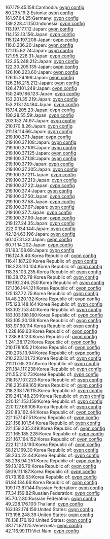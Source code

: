 167.179.45.158:Cambodia: [ovpn config](vpn/167_179_45_158.ovpn)  
80.235.19.2:Estonia: [ovpn config](vpn/80_235_19_2.ovpn)  
161.97.64.25:Germany: [ovpn config](vpn/161_97_64_25.ovpn)  
139.228.41.150:Indonesia: [ovpn config](vpn/139_228_41_150.ovpn)  
113.197.177.12:Japan: [ovpn config](vpn/113_197_177_12.ovpn)  
114.152.13.156:Japan: [ovpn config](vpn/114_152_13_156.ovpn)  
115.124.197.208:Japan: [ovpn config](vpn/115_124_197_208.ovpn)  
118.0.236.20:Japan: [ovpn config](vpn/118_0_236_20.ovpn)  
121.115.92.74:Japan: [ovpn config](vpn/121_115_92_74.ovpn)  
121.95.226.31:Japan: [ovpn config](vpn/121_95_226_31.ovpn)  
122.25.248.212:Japan: [ovpn config](vpn/122_25_248_212.ovpn)  
122.30.205.135:Japan: [ovpn config](vpn/122_30_205_135.ovpn)  
126.106.223.60:Japan: [ovpn config](vpn/126_106_223_60.ovpn)  
126.15.24.199:Japan: [ovpn config](vpn/126_15_24_199.ovpn)  
126.216.215.212:Japan: [ovpn config](vpn/126_216_215_212.ovpn)  
126.47.101.249:Japan: [ovpn config](vpn/126_47_101_249.ovpn)  
150.249.166.123:Japan: [ovpn config](vpn/150_249_166_123.ovpn)  
153.201.35.219:Japan: [ovpn config](vpn/153_201_35_219.ovpn)  
153.213.124.184:Japan: [ovpn config](vpn/153_213_124_184.ovpn)  
157.14.205.23:Japan: [ovpn config](vpn/157_14_205_23.ovpn)  
180.28.55.59:Japan: [ovpn config](vpn/180_28_55_59.ovpn)  
203.153.74.97:Japan: [ovpn config](vpn/203_153_74_97.ovpn)  
210.170.8.26:Japan: [ovpn config](vpn/210_170_8_26.ovpn)  
211.18.114.66:Japan: [ovpn config](vpn/211_18_114_66.ovpn)  
219.100.37.1:Japan: [ovpn config](vpn/219_100_37_1.ovpn)  
219.100.37.108:Japan: [ovpn config](vpn/219_100_37_108.ovpn)  
219.100.37.109:Japan: [ovpn config](vpn/219_100_37_109.ovpn)  
219.100.37.125:Japan: [ovpn config](vpn/219_100_37_125.ovpn)  
219.100.37.138:Japan: [ovpn config](vpn/219_100_37_138.ovpn)  
219.100.37.19:Japan: [ovpn config](vpn/219_100_37_19.ovpn)  
219.100.37.205:Japan: [ovpn config](vpn/219_100_37_205.ovpn)  
219.100.37.211:Japan: [ovpn config](vpn/219_100_37_211.ovpn)  
219.100.37.213:Japan: [ovpn config](vpn/219_100_37_213.ovpn)  
219.100.37.22:Japan: [ovpn config](vpn/219_100_37_22.ovpn)  
219.100.37.4:Japan: [ovpn config](vpn/219_100_37_4.ovpn)  
219.100.37.50:Japan: [ovpn config](vpn/219_100_37_50.ovpn)  
219.100.37.58:Japan: [ovpn config](vpn/219_100_37_58.ovpn)  
219.100.37.67:Japan: [ovpn config](vpn/219_100_37_67.ovpn)  
219.100.37.7:Japan: [ovpn config](vpn/219_100_37_7.ovpn)  
219.100.37.90:Japan: [ovpn config](vpn/219_100_37_90.ovpn)  
219.127.24.35:Japan: [ovpn config](vpn/219_127_24_35.ovpn)  
222.0.134.144:Japan: [ovpn config](vpn/222_0_134_144.ovpn)  
42.124.63.196:Japan: [ovpn config](vpn/42_124_63_196.ovpn)  
60.107.31.32:Japan: [ovpn config](vpn/60_107_31_32.ovpn)  
60.71.14.202:Japan: [ovpn config](vpn/60_71_14_202.ovpn)  
61.193.108.68:Japan: [ovpn config](vpn/61_193_108_68.ovpn)  
116.124.5.40:Korea Republic of: [ovpn config](vpn/116_124_5_40.ovpn)  
116.41.187.20:Korea Republic of: [ovpn config](vpn/116_41_187_20.ovpn)  
118.223.110.104:Korea Republic of: [ovpn config](vpn/118_223_110_104.ovpn)  
118.35.103.235:Korea Republic of: [ovpn config](vpn/118_35_103_235.ovpn)  
118.38.172.78:Korea Republic of: [ovpn config](vpn/118_38_172_78.ovpn)  
119.192.246.250:Korea Republic of: [ovpn config](vpn/119_192_246_250.ovpn)  
121.136.144.121:Korea Republic of: [ovpn config](vpn/121_136_144_121.ovpn)  
125.137.72.75:Korea Republic of: [ovpn config](vpn/125_137_72_75.ovpn)  
14.48.220.132:Korea Republic of: [ovpn config](vpn/14_48_220_132.ovpn)  
175.123.148.164:Korea Republic of: [ovpn config](vpn/175_123_148_164.ovpn)  
183.102.153.40:Korea Republic of: [ovpn config](vpn/183_102_153_40.ovpn)  
183.103.198.180:Korea Republic of: [ovpn config](vpn/183_103_198_180.ovpn)  
183.105.20.138:Korea Republic of: [ovpn config](vpn/183_105_20_138.ovpn)  
183.97.90.114:Korea Republic of: [ovpn config](vpn/183_97_90_114.ovpn)  
1.228.169.63:Korea Republic of: [ovpn config](vpn/1_228_169_63.ovpn)  
1.238.83.123:Korea Republic of: [ovpn config](vpn/1_238_83_123.ovpn)  
1.241.38.172:Korea Republic of: [ovpn config](vpn/1_241_38_172.ovpn)  
210.178.105.21:Korea Republic of: [ovpn config](vpn/210_178_105_21.ovpn)  
210.205.13.94:Korea Republic of: [ovpn config](vpn/210_205_13_94.ovpn)  
210.223.101.72:Korea Republic of: [ovpn config](vpn/210_223_101_72.ovpn)  
211.117.65.207:Korea Republic of: [ovpn config](vpn/211_117_65_207.ovpn)  
211.184.117.238:Korea Republic of: [ovpn config](vpn/211_184_117_238.ovpn)  
211.55.210.73:Korea Republic of: [ovpn config](vpn/211_55_210_73.ovpn)  
218.157.107.223:Korea Republic of: [ovpn config](vpn/218_157_107_223.ovpn)  
218.235.89.165:Korea Republic of: [ovpn config](vpn/218_235_89_165.ovpn)  
218.238.176.115:Korea Republic of: [ovpn config](vpn/218_238_176_115.ovpn)  
219.241.148.239:Korea Republic of: [ovpn config](vpn/219_241_148_239.ovpn)  
220.121.153.159:Korea Republic of: [ovpn config](vpn/220_121_153_159.ovpn)  
220.127.69.106:Korea Republic of: [ovpn config](vpn/220_127_69_106.ovpn)  
220.83.162.44:Korea Republic of: [ovpn config](vpn/220_83_162_44.ovpn)  
221.157.147.51:Korea Republic of: [ovpn config](vpn/221_157_147_51.ovpn)  
221.158.101.54:Korea Republic of: [ovpn config](vpn/221_158_101_54.ovpn)  
221.159.235.249:Korea Republic of: [ovpn config](vpn/221_159_235_249.ovpn)  
221.165.185.228:Korea Republic of: [ovpn config](vpn/221_165_185_228.ovpn)  
221.167.164.152:Korea Republic of: [ovpn config](vpn/221_167_164_152.ovpn)  
222.121.13.193:Korea Republic of: [ovpn config](vpn/222_121_13_193.ovpn)  
58.121.169.30:Korea Republic of: [ovpn config](vpn/58_121_169_30.ovpn)  
58.234.22.44:Korea Republic of: [ovpn config](vpn/58_234_22_44.ovpn)  
58.238.94.251:Korea Republic of: [ovpn config](vpn/58_238_94_251.ovpn)  
59.13.195.76:Korea Republic of: [ovpn config](vpn/59_13_195_76.ovpn)  
59.19.111.187:Korea Republic of: [ovpn config](vpn/59_19_111_187.ovpn)  
61.79.199.53:Korea Republic of: [ovpn config](vpn/61_79_199_53.ovpn)  
61.84.134.66:Korea Republic of: [ovpn config](vpn/61_84_134_66.ovpn)  
109.173.87.144:Russian Federation: [ovpn config](vpn/109_173_87_144.ovpn)  
77.34.159.82:Russian Federation: [ovpn config](vpn/77_34_159_82.ovpn)  
95.70.2.80:Russian Federation: [ovpn config](vpn/95_70_2_80.ovpn)  
49.228.176.103:Thailand: [ovpn config](vpn/49_228_176_103.ovpn)  
163.182.174.159:United States: [ovpn config](vpn/163_182_174_159.ovpn)  
173.198.248.39:United States: [ovpn config](vpn/173_198_248_39.ovpn)  
76.138.176.193:United States: [ovpn config](vpn/76_138_176_193.ovpn)  
38.171.87.125:Venezuela: [ovpn config](vpn/38_171_87_125.ovpn)  
42.116.99.111:Viet Nam: [ovpn config](vpn/42_116_99_111.ovpn)  
